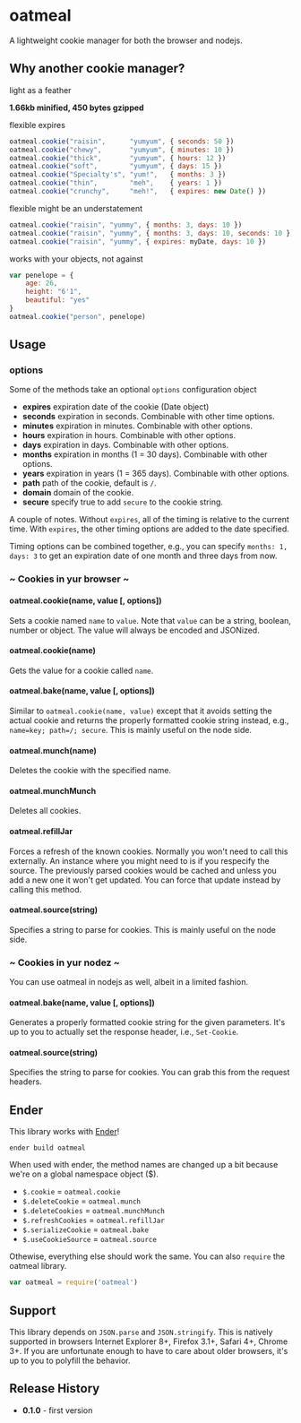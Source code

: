 oatmeal
=======

A lightweight cookie manager for both the browser and nodejs.

Why another cookie manager?
---------------------------

light as a feather

**1.66kb minified, 450 bytes gzipped**

flexible expires

```js
oatmeal.cookie("raisin",      "yumyum", { seconds: 50 })
oatmeal.cookie("chewy",       "yumyum", { minutes: 10 })
oatmeal.cookie("thick",       "yumyum", { hours: 12 })
oatmeal.cookie("soft",        "yumyum", { days: 15 })
oatmeal.cookie("Specialty's", "yum!",   { months: 3 })
oatmeal.cookie("thin",        "meh",    { years: 1 })
oatmeal.cookie("crunchy",     "meh!",   { expires: new Date() })
```

flexible might be an understatement

```js
oatmeal.cookie("raisin", "yummy", { months: 3, days: 10 })
oatmeal.cookie("raisin", "yummy", { months: 3, days: 10, seconds: 10 })
oatmeal.cookie("raisin", "yummy", { expires: myDate, days: 10 })
```

works with your objects, not against

```js
var penelope = {
    age: 26,
    height: "6'1",
    beautiful: "yes"
}
oatmeal.cookie("person", penelope)
```

Usage
-----

### options

Some of the methods take an optional `options` configuration object

- **expires** expiration date of the cookie (Date object)
- **seconds** expiration in seconds. Combinable with other time options.
- **minutes** expiration in minutes. Combinable with other options.
- **hours** expiration in hours. Combinable with other options.
- **days** expiration in days. Combinable with other options.
- **months** expiration in months (1 = 30 days). Combinable with other options.
- **years** expiration in years (1 = 365 days). Combinable with other options.
- **path** path of the cookie, default is `/`.
- **domain** domain of the cookie.
- **secure** specify true to add `secure` to the cookie string.

A couple of notes. Without `expires`, all of the timing is relative to the current time. With `expires`, the other timing options are added to the date specified.

Timing options can be combined together, e.g., you can specify `months: 1, days: 3` to get an expiration date of one month and three days from now.

### ~ Cookies in yur browser ~

#### oatmeal.cookie(name, value [, options])

Sets a cookie named `name` to `value`. Note that `value` can be a string, boolean, number or object. The value will always be encoded and JSONized.

#### oatmeal.cookie(name)

Gets the value for a cookie called `name`.

#### oatmeal.bake(name, value [, options])

Similar to `oatmeal.cookie(name, value)` except that it avoids setting the actual cookie and returns the properly formatted cookie string instead, e.g., `name=key; path=/; secure`. This is mainly useful on the node side.

#### oatmeal.munch(name)

Deletes the cookie with the specified name.

#### oatmeal.munchMunch

Deletes all cookies.

#### oatmeal.refillJar

Forces a refresh of the known cookies. Normally you won't need to call this externally. An instance where you might need to is if you respecify the source. The previously parsed cookies would be cached and unless you add a new one it won't get updated. You can force that update instead by calling this method.

#### oatmeal.source(string)

Specifies a string to parse for cookies. This is mainly useful on the node side.

### ~ Cookies in yur nodez ~

You can use oatmeal in nodejs as well, albeit in a limited fashion.

#### oatmeal.bake(name, value [, options])

Generates a properly formatted cookie string for the given parameters. It's up to you to actually set the response header, i.e., `Set-Cookie`.

#### oatmeal.source(string)

Specifies the string to parse for cookies. You can grab this from the request headers.

Ender
-----

This library works with [Ender](http://ender.jit.su)!

    ender build oatmeal

When used with ender, the method names are changed up a bit because we're on a global namespace object ($).

- `$.cookie` = `oatmeal.cookie`
- `$.deleteCookie` = `oatmeal.munch`
- `$.deleteCookies` = `oatmeal.munchMunch`
- `$.refreshCookies` = `oatmeal.refillJar`
- `$.serializeCookie` = `oatmeal.bake`
- `$.useCookieSource` = `oatmeal.source`

Othewise, everything else should work the same. You can also `require` the oatmeal library.

```js
var oatmeal = require('oatmeal')
```

Support
-------

This library depends on `JSON.parse` and `JSON.stringify`. This is natively supported in browsers Internet Explorer 8+, Firefox 3.1+, Safari 4+, Chrome 3+. If you are unfortunate enough to have to care about older browsers, it's up to you to polyfill the behavior.

Release History
---------------

- **0.1.0** - first version